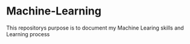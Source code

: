 # Machine-Learning
This repositorys purpose is to document my Machine Learing skills and Learning process